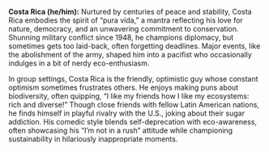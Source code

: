 **Costa Rica (he/him):** Nurtured by centuries of peace and stability, Costa Rica embodies the spirit of “pura vida,” a mantra reflecting his love for nature, democracy, and an unwavering commitment to conservation. Shunning military conflict since 1948, he champions diplomacy, but sometimes gets too laid-back, often forgetting deadlines. Major events, like the abolishment of the army, shaped him into a pacifist who occasionally indulges in a bit of nerdy eco-enthusiasm. 

In group settings, Costa Rica is the friendly, optimistic guy whose constant optimism sometimes frustrates others. He enjoys making puns about biodiversity, often quipping, “I like my friends how I like my ecosystems: rich and diverse!” Though close friends with fellow Latin American nations, he finds himself in playful rivalry with the U.S., joking about their sugar addiction. His comedic style blends self-deprecation with eco-awareness, often showcasing his “I’m not in a rush” attitude while championing sustainability in hilariously inappropriate moments.
